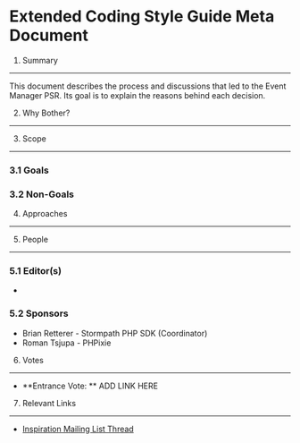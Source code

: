 Extended Coding Style Guide Meta Document
=========================================

1. Summary
----------

This document describes the process and discussions that led to the Event Manager PSR. Its goal is to explain the reasons behind each decision.

2. Why Bother?
--------------



3. Scope
--------

### 3.1 Goals



### 3.2 Non-Goals



4. Approaches
-------------




5. People
---------

### 5.1 Editor(s)

* 

### 5.2 Sponsors

* Brian Retterer - Stormpath PHP SDK (Coordinator)
* Roman Tsjupa - PHPixie

6. Votes
--------

* **Entrance Vote: **  ADD LINK HERE


7. Relevant Links
-----------------

* [Inspiration Mailing List Thread](https://groups.google.com/forum/#!topic/php-fig/-EJOStgxAwY)
